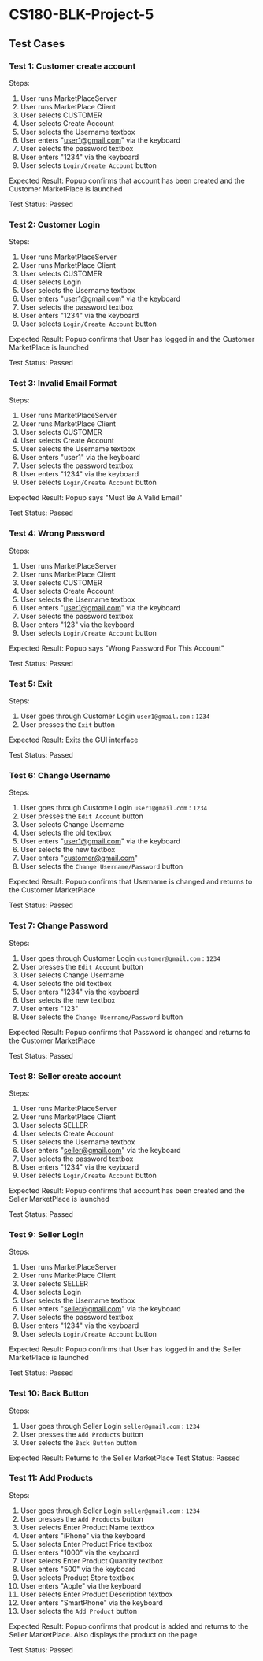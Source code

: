 # CS180-BLK-Project-5
## Test Cases

### Test 1: Customer create account
Steps:

1. User runs MarketPlaceServer
2. User runs MarketPlace Client
3. User selects CUSTOMER
4. User selects Create Account
5. User selects the Username textbox
6. User enters "user1@gmail.com" via the keyboard
7. User selects the password textbox
8. User enters "1234" via the keyboard
9. User selects `Login/Create Account` button

Expected Result: Popup confirms that account has been created and the Customer MarketPlace is launched

Test Status: Passed

### Test 2: Customer Login
Steps:

1. User runs MarketPlaceServer
2. User runs MarketPlace Client
3. User selects CUSTOMER
4. User selects Login
5. User selects the Username textbox
6. User enters "user1@gmail.com" via the keyboard
7. User selects the password textbox
8. User enters "1234" via the keyboard
9. User selects `Login/Create Account` button

Expected Result: Popup confirms that User has logged in and the Customer MarketPlace is launched

Test Status: Passed

### Test 3: Invalid Email Format
Steps:

1. User runs MarketPlaceServer
2. User runs MarketPlace Client
3. User selects CUSTOMER
4. User selects Create Account
5. User selects the Username textbox
6. User enters "user1" via the keyboard
7. User selects the password textbox
8. User enters "1234" via the keyboard
9. User selects `Login/Create Account` button

Expected Result: Popup says "Must Be A Valid Email"

Test Status: Passed

### Test 4: Wrong Password
Steps:

1. User runs MarketPlaceServer
2. User runs MarketPlace Client
3. User selects CUSTOMER
4. User selects Create Account
5. User selects the Username textbox
6. User enters "user1@gmail.com" via the keyboard
7. User selects the password textbox
8. User enters "123" via the keyboard
9. User selects `Login/Create Account` button

Expected Result: Popup says "Wrong Password For This Account"

Test Status: Passed

### Test 5: Exit
Steps:
1. User goes through Customer Login `user1@gmail.com` : `1234`
2. User presses the `Exit` button

Expected Result: Exits the GUI interface

Test Status: Passed

### Test 6: Change Username
Steps:
1. User goes through Custome Login `user1@gmail.com` : `1234`
2. User presses the `Edit Account` button
3. User selects Change Username
3. User selects the old textbox
4. User enters "user1@gmail.com" via the keyboard
5. User selects the new textbox
6. User enters "customer@gmail.com"
7. User selects the `Change Username/Password` button

Expected Result: Popup confirms that Username is changed and returns to the Customer MarketPlace

Test Status: Passed

### Test 7: Change Password
Steps:
1. User goes through Customer Login `customer@gmail.com` : `1234`
2. User presses the `Edit Account` button
3. User selects Change Username
3. User selects the old textbox
4. User enters "1234" via the keyboard
5. User selects the new textbox
6. User enters "123"
7. User selects the `Change Username/Password` button

Expected Result: Popup confirms that Password is changed and returns to the Customer MarketPlace

Test Status: Passed

### Test 8: Seller create account
Steps:

1. User runs MarketPlaceServer
2. User runs MarketPlace Client
3. User selects SELLER
4. User selects Create Account
5. User selects the Username textbox
6. User enters "seller@gmail.com" via the keyboard
7. User selects the password textbox
8. User enters "1234" via the keyboard
9. User selects `Login/Create Account` button

Expected Result: Popup confirms that account has been created and the Seller MarketPlace is launched

Test Status: Passed

### Test 9: Seller Login
Steps:

1. User runs MarketPlaceServer
2. User runs MarketPlace Client
3. User selects SELLER
4. User selects Login
5. User selects the Username textbox
6. User enters "seller@gmail.com" via the keyboard
7. User selects the password textbox
8. User enters "1234" via the keyboard
9. User selects `Login/Create Account` button

Expected Result: Popup confirms that User has logged in and the Seller MarketPlace is launched

Test Status: Passed

### Test 10: Back Button
Steps:
1. User goes through Seller Login `seller@gmail.com` : `1234`
2. User presses the `Add Products` button
3. User selects the `Back Button` button

Expected Result: Returns to the Seller MarketPlace
Test Status: Passed

### Test 11: Add Products
Steps:
1. User goes through Seller Login `seller@gmail.com` : `1234`
2. User presses the `Add Products` button
3. User selects Enter Product Name textbox
4. User enters "iPhone" via the keyboard
5. User selects Enter Product Price textbox
6. User enters "1000" via the keyboard
7. User selects Enter Product Quantity textbox
8. User enters "500" via the keyboard
9. User selects Product Store textbox
10. User enters "Apple" via the keyboard
11. User selects Enter Product Description textbox
12. User enters "SmartPhone" via the keyboard
13. User selects the `Add Product` button

Expected Result: Popup confirms that prodcut is added and returns to the Seller MarketPlace. Also displays the product on the page

Test Status: Passed